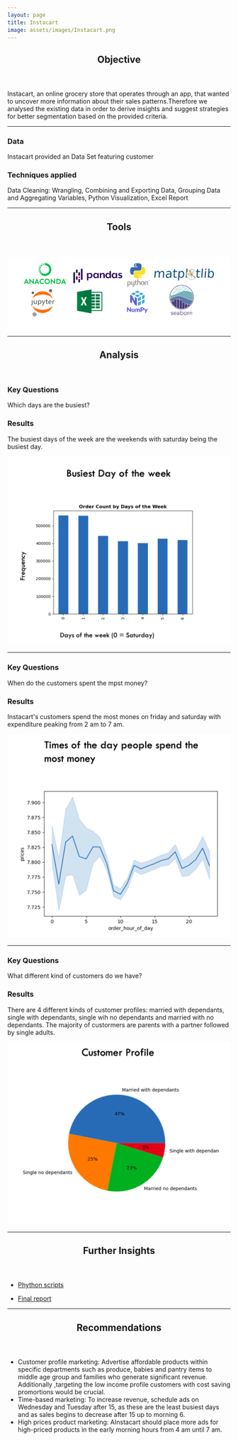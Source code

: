 ```yaml
---
layout: page
title: Instacart
image: assets/images/Instacart.png
---
```


<header class="major">
		<h2>Objective</h2>
	</header>
<p>Instacart, an online grocery store that operates through an app, that wanted to uncover more information about their sales patterns.Therefore we analysed the existing data in order to derive insights and suggest strategies for better segmentation based on the provided criteria.</p>

<hr class="major" />
<div class="features">
		<article>
			<span class="icon fa-database"></span>
			<div class="content">
				<h3>Data</h3>
				<p>Instacart provided an Data Set featuring customer</p>
			</div>
		</article>
		<article>
			<span class="icon fa-book"></span>
			<div class="content">
				<h3>Techniques applied</h3>
				<p> Data Cleaning: Wrangling, Combining and Exporting Data, Grouping Data and Aggregating Variables, Python Visualization, Excel Report</p>
			</div>
		</article>
	</div>

<hr class="major" />
<header class="major">
		<h2>Tools</h2>
	</header>
<span class="image fit"><img src="assets/images/Instacart Tools.png" alt="" /></span>

<hr class="major" />
<!-- Section -->
<section>
<header class="major">
		<h2>Analysis</h2>
	</header>
<div class="features">
	<article>
			<div class="content">
				<h3>Key Questions</h3>
				<p>Which days are the busiest?</p>
				<h3>Results</h3>
				<p>The busiest days of the week are the weekends with saturday being the busiest day.</p>
				</div>
		</article>
		<article>
			<span class="image fit"><img src="assets/images/Instacart 1.png" alt="" /></span>
		</article>
  		</div>
    
<hr class="major" />
<div class="features">	
		<article>
			<div class="content">
				<h3>Key Questions</h3>
				<p>When do the customers spent the mpst money?</p>
				<h3>Results</h3>
				<p>Instacart's customers spend the most mones on friday and saturday with expenditure peaking from 2 am to 7 am. </p>
			</div>
		</article>
		<article>
  <span class="image fit"><img src="assets/images/Instacart 3.png" alt="" /></span>
		</article>
  		</div>
   
<hr class="major" /> 

<div class="features">	
		<article>
			<div class="content">
				<h3>Key Questions</h3>
				<p>What different kind of customers do we have?</p>
				<h3>Results</h3>
				<p>There are 4 different kinds of customer profiles: married with dependants, single with dependants, single wih no dependants and married with no dependants. The majority of custormers are parents with a partner followed by single adults.</p>
			</div>
		</article>
		<article>
			<span class="image fit"><img src="assets/images/Instacart 2.png" alt="" /></span>
		</article>
  		</div>

<hr class="major" />

<header class="major">
		<h2>Further Insights</h2>
	</header>

<div class="row">
	<div class="4u 12u$(medium)">
		<ul class="actions">
			<li><a href="https://github.com/mariamaske/Python-Instacart/tree/a29b51cb3eded9d9d95365a00c3cef1e6dda9891/Instacart%20Basket%20Analysis%20final/03%20Scripts" class="button special icon fa-edit">Phython scripts</a></li></ul>
			 </div>
   	<div class="4u 12u$(medium)">
		<ul class="actions">	
   	<li><a href="https://github.com/mariamaske/Python-Instacart/blob/a29b51cb3eded9d9d95365a00c3cef1e6dda9891/Instacart%20Basket%20Analysis%20final/05%20Sent%20to%20client/A4_final_report_.xlsx" class="button special icon fa-laptop">Final report</a></li></ul>
 </div>
  </div>
  
<hr class="major" />
<div class="content">
	<header class="major">
		<h2>Recommendations</h2>
	</header>
<ul>
					<li>Customer profile marketing: Advertise affordable products within specific departments such as produce, babies and pantry items to middle age group and families who generate significant revenue. Additionally ,targeting the low income profile customers with cost saving promortions would be crucial. </li>
					<li>Time-based marketing: To increase revenue, schedule ads on Wednesday and Tuesday after 15, as these are the  least busiest days  and  as sales begins to decrease after 15 up to morning 6.</li>
					<li> High prices product marketing: AInstacart should place more ads for high-priced products in the early morning hours from 4 am until 7 am.</li>
</ul> 
</div>

